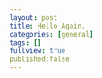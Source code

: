 ```yaml
---
layout: post
title: Hello Again.
categories: [general]
tags: []
fullview: true
published:false
---
```


